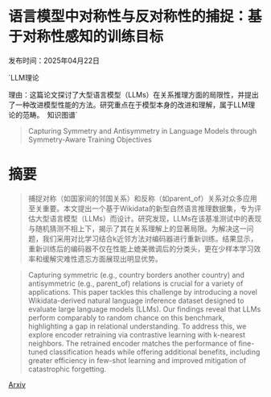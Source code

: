 # 语言模型中对称性与反对称性的捕捉：基于对称性感知的训练目标

发布时间：2025年04月22日

`LLM理论

理由：这篇论文探讨了大型语言模型（LLMs）在关系推理方面的局限性，并提出了一种改进模型性能的方法。研究重点在于模型本身的改进和理解，属于LLM理论的范畴。` `知识图谱`

> Capturing Symmetry and Antisymmetry in Language Models through Symmetry-Aware Training Objectives

# 摘要

> 捕捉对称（如国家间的邻国关系）和反称（如parent_of）关系对众多应用至关重要。本文提出一个基于Wikidata的新型自然语言推理数据集，专为评估大型语言模型（LLMs）而设计。研究发现，LLMs在该基准测试中的表现与随机猜测不相上下，揭示了其在关系理解上的显著局限。为解决这一问题，我们采用对比学习结合k近邻方法对编码器进行重新训练。结果显示，重新训练后的编码器不仅在性能上媲美微调后的分类头，更在少样本学习效率和缓解灾难性遗忘方面展现出明显优势。

> Capturing symmetric (e.g., country borders another country) and antisymmetric (e.g., parent_of) relations is crucial for a variety of applications. This paper tackles this challenge by introducing a novel Wikidata-derived natural language inference dataset designed to evaluate large language models (LLMs). Our findings reveal that LLMs perform comparably to random chance on this benchmark, highlighting a gap in relational understanding. To address this, we explore encoder retraining via contrastive learning with k-nearest neighbors. The retrained encoder matches the performance of fine-tuned classification heads while offering additional benefits, including greater efficiency in few-shot learning and improved mitigation of catastrophic forgetting.

[Arxiv](https://arxiv.org/abs/2504.16312)